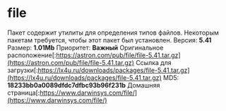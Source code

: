 # file
Пакет содержит утилиты для определения типов файлов. Некоторым пакетам требуется, чтобы этот пакет был установлен.
Версия: **5.41**
Размер: **1.01Mb**
Приоритет: **Важный**
Оригинальное расположение[:https://astron.com/pub/file/file-5.41.tar.gz](https://astron.com/pub/file/file-5.41.tar.gz)
Ссылка для загрузки[:https://lx4u.ru/downloads/packages/file-5.41.tar.gz](https://lx4u.ru/downloads/packages/file-5.41.tar.gz)
MD5: **18233bb0a0089dfdc7dfbc93b96f231b**
Домашняя страница[:https://www.darwinsys.com/file/](https://www.darwinsys.com/file/)